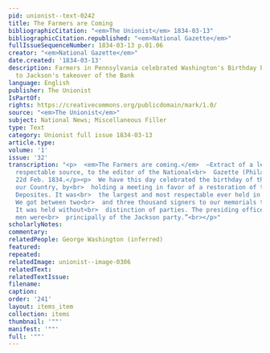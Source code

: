 ```yaml
---
pid: unionist--text-0242
title: The Farmers are Coming
bibliographicCitation: "<em>The Unionist</em> 1834-03-13"
bibliographicCitation.republished: "<em>National Gazette</em>"
fullIssueSequenceNumber: 1834-03-13 p.01.06
creator: "<em>National Gazette</em>"
date.created: '1834-03-13'
description: Farmers in Pennsylvania celebrated Washington's Birthday by objecting
  to Jackson's takeover of the Bank
language: English
publisher: The Unionist
IsPartOf: 
rights: https://creativecommons.org/publicdomain/mark/1.0/
source: "<em>The Unionist</em>"
subject: National News; Miscellaneous Filler
type: Text
category: Unionist full issue 1834-03-13
article.type: 
volume: '1'
issue: '32'
transcription: "<p>  <em>The Farmers are coming.</em>  —Extract of a letter from a
  respectable source, to the editor of the National<br>  Gazette (Philadelphia).<br></p><p>“LANCASTER,
  22d Feb. 1834.</p><p>  We have this day celebrated the birthday of the Father of
  our Country, by<br>  holding a meeting in favor of a restoration of the Federal
  Deposites. It was<br>  the largest and most respectable ever held in this county.
  We got between two<br>  and three thousand signers to our memorials to Congress.
  It was held without<br>  distinction of parties. The presiding officers and committee
  men were<br>  principally of the Jackson party.”<br></p>"
scholarlyNotes: 
commentary: 
relatedPeople: George Washington (inferred)
featured: 
repeated: 
relatedImage: unionist--image-0306
relatedText: 
relatedTextIssue: 
filename: 
caption: 
order: '241'
layout: items_item
collection: items
thumbnail: '""'
manifest: '""'
full: '""'
---
```

